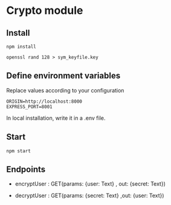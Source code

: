 # Crypto module

## Install

`npm install`

`openssl rand 128 > sym_keyfile.key`

## Define environment variables

Replace values according to your configuration
```[Text]
ORIGIN=http://localhost:8000
EXPRESS_PORT=8001
```

In local installation, write it in a .env file.

## Start

`npm start`

## Endpoints

- encryptUser : GET(params: {user: Text} , out: {secret: Text})

- decryptUser : GET(params: {secret: Text} ,out: {user: Text})
